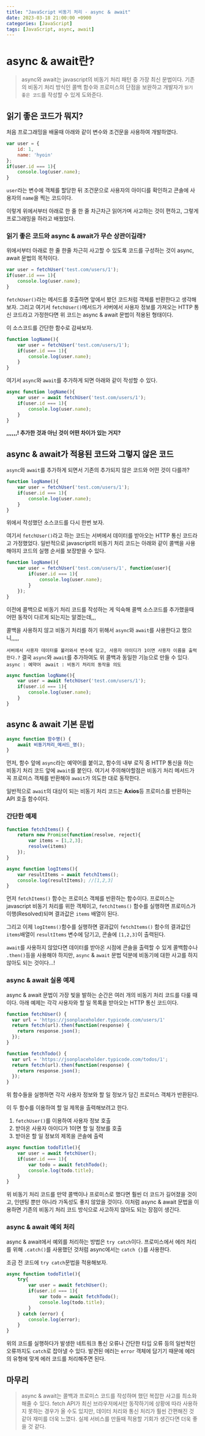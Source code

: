 ```yaml
---
title: "JavaScript 비동기 처리 - async ＆ await"
date: 2023-03-18 21:00:00 +0900
categories: [JavaScript]
tags: [JavaScript, async, await]
---
```


# async & await란?
> async와 await는 javascript의 비동기 처리 패턴 중 가장 최신 문법이다. 기존의 비동기 처리 방식인 콜백 함수와 프로미스의 단점을 보완하고 개발자가 `읽기 좋은 코드`를 작성할 수 있게 도와준다.

## 읽기 좋은 코드가 뭐지?
처음 프로그래밍을 배울때 아래와 같이 변수와 조건문을 사용하여 개발하였다.
```javascript
var user = {
	id: 1,
    name: 'hyoin'
};
if(user.id === 1){
	console.log(user.name);
}
```
`user`라는 변수에 객체를 할당한 뒤 조건문으로 사용자의 아이디를 확인하고 콘솔에 사용자의 `name`을 찍는 코드이다.

이렇게 위에서부터 아래로 한 줄 한 줄 차근차근 읽어가며 사고하는 것이 편하고, 그렇게 프로그래밍을 하라고 배웠었다.

### 읽기 좋은 코드와 async & await가 무슨 상관이길래?
위에서부터 아래로 한 줄 한줄 차근히 사고할 수 있도록 코드를 구성하는 것이 async, await 문법의 목적이다.
```javascript
var user = fetchUser('test.com/users/1');
if(user.id === 1){
	console.log(user.name);
}
```
`fetchUser()`라는 메서드를 호출하면 앞에서 봤던 코드처럼 객체를 반환한다고 생각해보자. 그리고 여기서 `fetchUser()`메서드가 서버에서 사용자 정보를 가져오는 HTTP 통신 코드라고 가정한다면 위 코드는 async & await 문법이 적용된 형태이다.

이 소스코드를 간단한 함수로 감싸보자.
```javascript
function logName(){
	var user = fetchUser('test.com/users/1');
    if(user.id === 1){
        console.log(user.name);
    }
}
```
여기서 `async`와 `await`를 추가하게 되면 아래와 같이 작성할 수 있다.
```javascript
async function logName(){
	var user = await fetchUser('test.com/users/1');
    if(user.id === 1){
        console.log(user.name);
    }
}
```
**,,,,,,! 추가한 것과 아닌 것이 어떤 차이가 있는 거지?**

## async & await가 적용된 코드와 그렇지 않은 코드
`async`와 `await`를 추가하게 되면서 기존의 추가되지 않은 코드와 어떤 것이 다를까?
```javascript
function logName(){
	var user = fetchUser('test.com/users/1');
    if(user.id === 1){
        console.log(user.name);
    }
}
```
위에서 작성했던 소스코드를 다시 한번 보자.

여기서 `fetchUser()`라고 하는 코드는 서버에서 데이터를 받아오는 HTTP 통신 코드라고 가정했었다. 일반적으로 javascript의 비동기 처리 코드는 아래와 같이 콜백을 사용해야지 코드의 실행 순서를 보장받을 수 있다.
```javascript
function logName(){
	var user = fetchUser('test.com/users/1', function(user){
    	if(user.id === 1){
            console.log(user.name);
      	}
    });
}
```
이전에 콜백으로 비동기 처리 코드를 작성하는 게 익숙해 콜백 소스코드를 추가했을때 어떤 동작이 다르게 되는지는 알겠는데,,, 

콜백을 사용하지 않고 비동기 처리를 하기 위해서 `async`와 `await`를 사용한다고 했으니,,,,,

`서버에서 사용자 데이터를 불러와서 변수에 담고, 사용자 아이디가 1이면 사용자 이름을 출력한다.?`
결국 `async`와 `await`를 추가하여도 위 콜백과 동일한 기능으로 만들 수 있다.
`async : 예약어 `
`await : 비동기 처리의 동작을 의도`
```javascript
async function logName(){
	var user = await fetchUser('test.com/users/1');
    if(user.id === 1){
        console.log(user.name);
    }
}
```
## async & await 기본 문법
```javascript
async function 함수명() {
	await 비동기처리_메서드_명();
}
```
먼저, 함수 앞에 `async`라는 예약어를 붙이고, 함수의 내부 로직 중 HTTP 통신을 하는 비동기 처리 코드 앞에 `await`를 붙인다. 여기서 주의해야할점은 비동기 처리 메서드가 꼭 프로미스 객체를 반환해야 `await`가 의도한 대로 동작한다.

일반적으로 `await`의 대상이 되는 비동기 처리 코드는 **Axios**등 프로미스를 반환하는 API 호출 함수이다.

### 간단한 예제
```javascript
function fetchItems() {
	return new Promise(function(resolve, reject){
    	var items = [1,2,3];
      	resolve(items)
    });
}

async function logItems(){
	var resultItems = await fetchItems();
    console.log(resultItems); //[1,2,3]
}
```
먼저 `fetchItems()` 함수는 프로미스 객체를 반환하는 함수이다. 프로미스는 javascript 비동기 처리를 위한 객체이고, `fetchItems()` 함수를 실행하면 프로미스가 이행(Resolved)되며 결과값은 `items` 배열이 된다.

그리고 이제 `logItems()`함수를 실행하면 결과값이 `fetchItems()` 함수의 결과값인 `items`배열이 `resultItems` 변수에 담기고, 콘솔에 `[1,2,3]`이 출력된다.

`await`를 사용하지 않았다면 데이터를 받아온 시점에 콘솔을 출력할 수 있게 콜백함수나 `.then()`등을 사용해야 하지만, `async` & `await` 문법 덕분에 비동기에 대한 사고를 하지 않아도 되는 것이다...!

### async & await 실용 예제
async & await 문법이 가장 빛을 발하는 순간은 여러 개의 비동기 처리 코드를 다룰 때이다. 아래 예제는 각각 사용자와 할 일 목록을 받아오는 HTTP 통신 코드이다.
```javascript
function fetchUser() {
  var url = 'https://jsonplaceholder.typicode.com/users/1'
  return fetch(url).then(function(response) {
    return response.json();
  });
}

function fetchTodo() {
  var url = 'https://jsonplaceholder.typicode.com/todos/1';
  return fetch(url).then(function(response) {
    return response.json();
  });
}
```
위 함수들을 실행하면 각각 사용자 정보와 할 일 정보가 담긴 프로미스 객체가 반환된다.

이 두 함수를 이용하여 할 일 제목을 출력해보려고 한다.

1. `fetchUser()`를 이용하여 사용자 정보 호출
2. 받아온 사용자 아이디가 1이면 할 일 정보를 호출
3. 받아온 할 일 정보의 제목을 콘솔에 출력

```javascript
async function todoTitle(){
	var user = await fetchUser();
    if(user.id === 1){
    	var todo = await fetchTodo();
      	console.log(todo.title);
    }
}
```
위 비동기 처리 코드를 만약 콜백이나 프로미스로 했다면 훨씬 더 코드가 길어졌을 것이고, 인덴팅 뿐만 아니라 가독성도 좋지 않았을 것이다. 이처럼 async & await 문법을 이용하면 기존의 비동기 처리 코드 방식으로 사고하지 않아도 되는 장점이 생긴다.

### async & await 예외 처리
async & await에서 예외를 처리하는 방법은 `try catch`이다. 프로미스에서 에러 처리를 위해 `.catch()`를 사용했던 것처럼 async에서는 `catch {}`를 사용한다.

조금 전 코드에 `try catch`문법을 적용해보자.
```javascript
async function todoTitle(){
  	try{
        var user = await fetchUser();
        if(user.id === 1){
            var todo = await fetchTodo();
            console.log(todo.title);
        }
    } catch (error) {
    	console.log(error);
    }
}
```
위의 코드를 실행하다가 발생한 네트워크 통신 오류나 간단한 타입 오류 등의 일반적인 오류까지도 `catch`로 잡아낼 수 있다. 발견된 에러는 `error` 객체에 담기기 때문에 에러의 유형에 맞게 에러 코드를 처리해주면 된다.

## 마무리
> async & await는 콜백과 프로미스 코드를 작성하며 했던 복잡한 사고를 최소화 해줄 수 있다. fetch API가 최신 브라우저에서만 동작하기에 상황에 따라 사용하지 못하는 경우가 올 수도 있지만, 데이터 처리와 통신 처리가 훨씬 간편해진 것 같아 재미를 더욱 느꼈다. 실제 서비스를 만들때 적용할 기회가 생긴다면 더욱 좋을 것 같다. 

